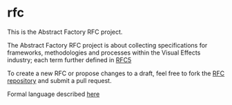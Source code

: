 rfc
===

This is the Abstract Factory RFC project.

The Abstract Factory RFC project is about collecting specifications for frameworks, methodologies and processes within the Visual Effects industry; each term further defined in [RFC5][]

To create a new RFC or propose changes to a draft, feel free to fork the [RFC repository][] and submit a pull request.

Formal language described [here][formal language]

[formal language]: http://www.ietf.org/rfc/rfc2234.txt
[COSS]: http://www.digistan.org/spec:1/COSS
[RFC repository]: https://github.com/abstract-factory/rfc
[RFC5]: http://rfc.abstractfactory.io/spec/5/